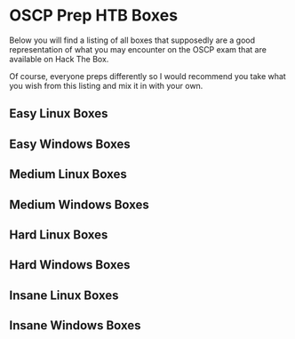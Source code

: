 # OSCP Prep HTB Boxes

Below you will find a listing of all boxes that supposedly are a good representation of what you may encounter on the OSCP exam that are available on Hack The Box.

Of course, everyone preps differently so I would recommend you take what you wish from this listing and mix it in with your own.

## Easy Linux Boxes


## Easy Windows Boxes


## Medium Linux Boxes


## Medium Windows Boxes


## Hard Linux Boxes


## Hard Windows Boxes


## Insane Linux Boxes


## Insane Windows Boxes

